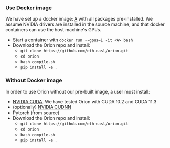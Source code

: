 ### Use Docker image

We have set up a docker image: [A]() with all packages pre-installed. We assume NVIDIA drivers are installed in the source machine, and that docker containers can use the host machine's GPUs.

* Start a container with `docker run --gpus=1 -it <A> bash`
* Download the Orion repo and install:
    * `git clone https://github.com/eth-easl/orion.git`
    * `cd orion`
    * `bash compile.sh`
    * `pip install -e .`

### Without Docker image

In order to use Orion without our pre-built image, a user must install:
* [NVIDIA CUDA](https://developer.nvidia.com/cuda-toolkit). We have tested Orion with CUDA 10.2 and CUDA 11.3
* (optionally) [NVIDIA CUDNN](https://developer.nvidia.com/cudnn)
* Pytorch (from source)
* Download the Orion repo and install:
    * `git clone https://github.com/eth-easl/orion.git`
    * `cd orion`
    * `bash compile.sh`
    * `pip install -e .`